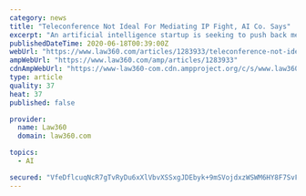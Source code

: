 ```yaml
---
category: news
title: "Teleconference Not Ideal For Mediating IP Fight, AI Co. Says"
excerpt: "An artificial intelligence startup is seeking to push back mediation for a patent dispute because its founder is on military duty and cannot travel due to the pandemic, telling a Missouri federal court Wednesday that having a teleconference is \"unlikely to result in an optimal outcome."
publishedDateTime: 2020-06-18T00:39:00Z
webUrl: "https://www.law360.com/articles/1283933/teleconference-not-ideal-for-mediating-ip-fight-ai-co-says"
ampWebUrl: "https://www.law360.com/amp/articles/1283933"
cdnAmpWebUrl: "https://www-law360-com.cdn.ampproject.org/c/s/www.law360.com/amp/articles/1283933"
type: article
quality: 37
heat: 37
published: false

provider:
  name: Law360
  domain: law360.com

topics:
  - AI

secured: "VfeDflcuqNcR7gTvRyDu6xXlVbvXSSxgJDEbyk+9mSVojdxzWSWM6HY8F7SvFiLUjvqyw8ZC+D1j5E2fynHcGHKHyveveJNCGPRHvmja0CLqsN4y2hjjRobvNVHVcLDQs7W5P1jKGgJLfs6kBokCiTyaA8dzDpXEg7gGhoKFgw3kSvwBlCHEXvN48ZWsCVX9/+wtjCuNxJcf+J+S19DsbYN+AoQTL05CWVktKgSVzrBt6WPkkQGakNkUGqpQixzCXoxa4PT5wAwAx0t4h3xfR9MKgB/L8Lyujycd0pKhfw8STH4XEbn2hQlaHpDFP+64f/c8Q1sLByHjAlUJxJ1P9w==;IPR03lVDJLAUkmG7KXwg7A=="
---
```


